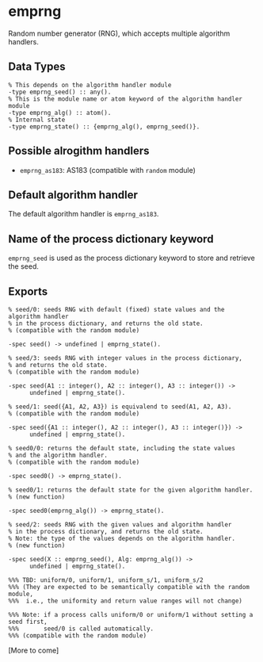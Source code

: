 # emprng

Random number generator (RNG), which accepts multiple algorithm handlers.

## Data Types

```
% This depends on the algorithm handler module
-type emprng_seed() :: any().
% This is the module name or atom keyword of the algorithm handler module
-type emprng_alg() :: atom(). 
% Internal state
-type emprng_state() :: {emprng_alg(), emprng_seed()}.
```    

## Possible alrogithm handlers

* `emprng_as183`: AS183 (compatible with `random` module)

## Default algorithm handler

The default algorithm handler is `emprng_as183`.

## Name of the process dictionary keyword

`emprng_seed` is used as the process dictionary keyword to store and retrieve the seed.

## Exports

```
% seed/0: seeds RNG with default (fixed) state values and the algorithm handler
% in the process dictionary, and returns the old state.
% (compatible with the random module)

-spec seed() -> undefined | emprng_state().

% seed/3: seeds RNG with integer values in the process dictionary,
% and returns the old state.
% (compatible with the random module)

-spec seed(A1 :: integer(), A2 :: integer(), A3 :: integer()) ->
      undefined | emprng_state().

% seed/1: seed({A1, A2, A3}) is equivalend to seed(A1, A2, A3).
% (compatible with the random module)

-spec seed({A1 :: integer(), A2 :: integer(), A3 :: integer()}) ->
      undefined | emprng_state().

% seed0/0: returns the default state, including the state values
% and the algorithm handler.
% (compatible with the random module)

-spec seed0() -> emprng_state().

% seed0/1: returns the default state for the given algorithm handler.
% (new function)

-spec seed0(emprng_alg()) -> emprng_state().

% seed/2: seeds RNG with the given values and algorithm handler
% in the process dictionary, and returns the old state.
% Note: the type of the values depends on the algorithm handler.
% (new function)

-spec seed(X :: emprng_seed(), Alg: emprng_alg()) ->
      undefined | emprng_state().

%%% TBD: uniform/0, uniform/1, uniform_s/1, uniform_s/2
%%% (They are expected to be semantically compatible with the random module,
%%%  i.e., the uniformity and return value ranges will not change)

%%% Note: if a process calls uniform/0 or uniform/1 without setting a seed first,
%%%       seed/0 is called automatically.
%%% (compatible with the random module)
```

[More to come]
